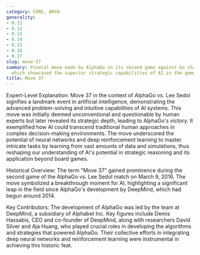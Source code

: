 ```yaml
---
category: CORE, ARCH
generality:
- 0.11
- 0.12
- 0.13
- 0.14
- 0.15
- 0.16
- 0.17
slug: move-37
summary: Pivotal move made by AlphaGo in its second game against Go champion Lee Sedol,
  which showcased the superior strategic capabilities of AI in the game of Go.
title: Move 37
---
```


Expert-Level Explanation:
Move 37 in the context of AlphaGo vs. Lee Sedol signifies a landmark event in artificial intelligence, demonstrating the advanced problem-solving and intuitive capabilities of AI systems. This move was initially deemed unconventional and questionable by human experts but later revealed its strategic depth, leading to AlphaGo's victory. It exemplified how AI could transcend traditional human approaches in complex decision-making environments. The move underscored the potential of neural networks and deep reinforcement learning to master intricate tasks by learning from vast amounts of data and simulations, thus reshaping our understanding of AI's potential in strategic reasoning and its application beyond board games.

Historical Overview:
The term "Move 37" gained prominence during the second game of the AlphaGo vs. Lee Sedol match on March 9, 2016. The move symbolized a breakthrough moment for AI, highlighting a significant leap in the field since AlphaGo's development by DeepMind, which had begun around 2014.

Key Contributors:
The development of AlphaGo was led by the team at DeepMind, a subsidiary of Alphabet Inc. Key figures include Demis Hassabis, CEO and co-founder of DeepMind, along with researchers David Silver and Aja Huang, who played crucial roles in developing the algorithms and strategies that powered AlphaGo. Their collective efforts in integrating deep neural networks and reinforcement learning were instrumental in achieving this historic feat.